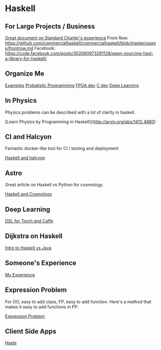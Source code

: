 Haskell
=======

For Large Projects / Business
------------------

[Great document on Standard Charter's
experience](http://code.haskell.org/~dons/talks/dons-google-2015-01-27.pdf)
Front Row: https://github.com/commercialhaskell/commercialhaskell/blob/master/usage/frontrow.md
Facebook: https://code.facebook.com/posts/302060973291128/open-sourcing-haxl-a-library-for-haskell/

Organize Me
---

[Examples](https://www.fpcomplete.com/school/to-infinity-and-beyond/pick-of-the-week/Simple%20examples)
[Probalistic Programming](http://www.indiana.edu/~ppaml/)
[FPGA dev](http://www.clash-lang.org/)
[C dev](http://ivorylang.org/ivory-introduction.html)
[Deep Learning](https://github.com/ajtulloch/dnngraph)

In Physics
----------

Physics problems can be described with a lot of clarity in haskell.

[Learn Physics by Programming in Haskell]((http://arxiv.org/abs/1412.4880)

CI and Halcyon
---

Fantastic docker-like tool for CI / testing and deployment

[Haskell and halcyon](http://robots.thoughtbot.com/building-haskell-projects-with-halcyon)

Astro
---

Great article on Haskell vs Python for cosmology.

[Haskell and Cosmology](http://nbviewer.ipython.org/github/DougBurke/astro-haskell/blob/master/notebooks/angular%20diameter%20distance.ipynb)

Deep Learning
---

[DSL for Torch and Caffe](https://github.com/ajtulloch/caffegraph)

Dijkstra on Haskell
---
[Intro to Haskell vs Java ](http://www.cs.utexas.edu/users/EWD/OtherDocs/To%20the%20Budget%20Council%20concerning%20Haskell.pdf)

Someone's Experience
---

[My Experience](http://mechanical-elephant.com/thoughts/2015-04-20-becoming-productive-in-haskell/)

Expression Problem
---

For OO, easy to add class, FP, easy to add function.  Here's a method that
makes it easy to add functions in FP:

[Expression Problem](https://github.com/Dobiasd/articles/blob/master/from_oop_to_fp_-_inheritance_and_the_expression_problem.md)

Client Side Apps
---

[Haste](https://www.airpair.com/haskell/posts/haskell-tutorial-introduction-to-web-apps)
